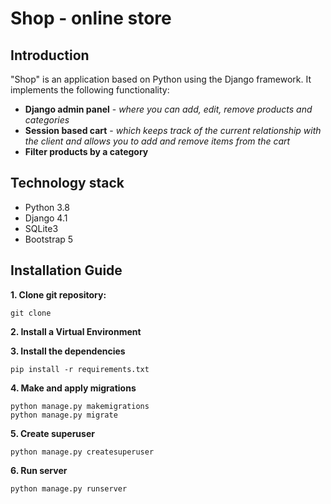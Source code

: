 # Shop - online store
## Introduction

"Shop" is an application based on Python using the Django framework. It implements the following
functionality:

- **Django admin panel** - _where you can add, edit, remove products and categories_
- **Session based cart** -  _which keeps track of the current relationship with the client and allows you to
  add and remove items from the cart_
- **Filter products by a category**

## Technology stack
- Python 3.8
- Django 4.1
- SQLite3
- Bootstrap 5


## Installation Guide
**1. Clone git repository:**
```
git clone
```  
**2. Install a Virtual Environment**

**3. Install the dependencies**
```
pip install -r requirements.txt
```
**4. Make and apply migrations**
```
python manage.py makemigrations
python manage.py migrate
```
**5. Create superuser**
```
python manage.py createsuperuser
```
**6. Run server**
```
python manage.py runserver
```
